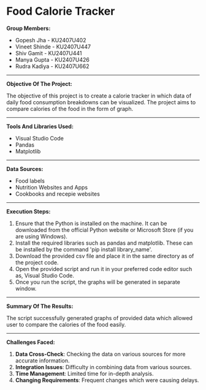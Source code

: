 # Food Calorie Tracker


**Group Members:**

* Gopesh Jha  - KU2407U402
* Vineet Shinde - KU2407U447
* Shiv Gamit - KU2407U441
* Manya Gupta - KU2407U426
* Rudra Kadiya - KU2407U662

---

**Objective Of The Project:**

The objective of this project is to create a calorie tracker in which data of daily food consumption breakdowns can be visualized. The project aims to compare calories of the food in the form of graph.

---
**Tools And Libraries Used:**
* Visual Studio Code 
* Pandas
* Matplotlib

---
**Data Sources:**
* Food labels
* Nutrition Websites and Apps
* Cookbooks and recepie websites

---
**Execution Steps:**
1. Ensure that the Python is installed on the machine. It can be downloaded from the official Python website or Microsoft Store (if you are using Windows). 
2. Install the required libraries such as pandas and matplotlib. These can be installed by the command 'pip install library_name'.
3. Download the provided csv file and place it in the same directory as of the project code.
4. Open the provided script and run it in your preferred code editor such as, Visual Studio Code.
5. Once you run the script, the graphs will be generated in separate window.

---
**Summary Of The Results:**

The script successfully generated graphs of provided data which allowed user to compare the calories of the food easily.

---
**Challenges Faced:**
1. **Data Cross-Check**: Checking the data on various sources for more accurate information.
2. **Integration Issues**: Difficulty in combining data from various sources.
3. **Time Management**: Limited time for in-depth analysis.
4. **Changing Requirements**: Frequent changes which were causing delays.
   
